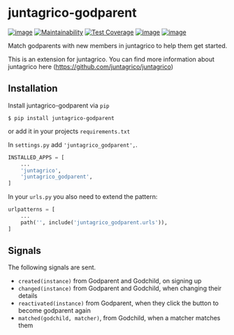 # juntagrico-godparent

[![image](https://github.com/juntagrico/juntagrico-godparent/actions/workflows/juntagrico-ci.yml/badge.svg?branch=main&event=push)](https://github.com/juntagrico/juntagrico-godparent/actions/workflows/juntagrico-ci.yml)
[![Maintainability](https://api.codeclimate.com/v1/badges/f390c5529dcde5b83e85/maintainability)](https://codeclimate.com/github/juntagrico/juntagrico-godparent/maintainability)
[![Test Coverage](https://api.codeclimate.com/v1/badges/f390c5529dcde5b83e85/test_coverage)](https://codeclimate.com/github/juntagrico/juntagrico-godparent/test_coverage)
[![image](https://img.shields.io/github/last-commit/juntagrico/juntagrico-godparent.svg)](https://github.com/juntagrico/juntagrico-godparent)
[![image](https://img.shields.io/github/commit-activity/y/juntagrico/juntagrico-godparent)](https://github.com/juntagrico/juntagrico-godparent)

Match godparents with new members in juntagrico to help them get started.

This is an extension for juntagrico. You can find more information about juntagrico here
(https://github.com/juntagrico/juntagrico)

## Installation


Install juntagrico-godparent via `pip`

    $ pip install juntagrico-godparent

or add it in your projects `requirements.txt`

In `settings.py` add `'juntagrico_godparent',`.

```python
INSTALLED_APPS = [
    ...
    'juntagrico',
    'juntagrico_godparent',
]
```

In your `urls.py` you also need to extend the pattern:

```python
urlpatterns = [
    ...
    path('', include('juntagrico_godparent.urls')),
]
```

## Signals

The following signals are sent.

* `created(instance)` from Godparent and Godchild, on signing up
* `changed(instance)` from Godparent and Godchild, when changing their details
* `reactivated(instance)` from Godparent, when they click the button to become godparent again
* `matched(godchild, matcher)`, from Godchild, when a matcher matches them
